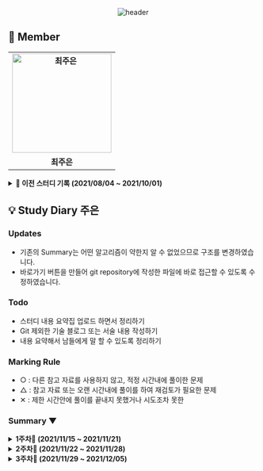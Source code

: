 <div align=center>
  
![header](https://capsule-render.vercel.app/api?type=waving&color=gradient&customColorList=20&height=320&section=header&text=Algo_Java&fontSize=90&fontAlignY=35&desc=☕%20자바를%20통한%20알고리즘%20스터디!&descAlignY=60)
  
  </div>
 
 
 ## 👋 **Member**

<table align="center" style="font-weight : bold">
        <td align="center">
            <a href="https://github.com/Jueundev">                 
                <img alt="최주은" src="https://avatars.githubusercontent.com/Jueundev" width="200" />            
            </a>
        </td>
    </tr>
    <tr>
        <td align="center">최주은</td>
    </tr>
</table>

<details markdown="1">
<summary><strong> 🍭 이전 스터디 기록 (2021/08/04 ~ 2021/10/01)</strong></summary> 

# ⚙ JAVA Algorithm Study (08/04~)
자바를 활용한 알고리즘 스터디 Repo   
  
## ✔ **STUDY**  
- 매일 조금이라도 JAVA 사용하기  
- 가급적 매일 알고리즘 커밋하기 (21.08.10 ~, 평일/주말 재량껏 알아서!)  
- 함수형 프로그래밍 지향하기  
- (권장 사항) 각자 본인 디렉토리에 매일 공부한 내용 정리하여 README.md 작성
- 정리글은 권장사항 꼭 할 필요 X
  
  
## ✔ **RULE**  
 - 매주 수요일 저녁 19시 00분 디스코드 미팅  
 - 매주 과제 문제들 풀어보고 발표하기 (3인)
 - 리뷰어는 팀원을 위한 리뷰를 준비하고 각 문제에 대해서 설명한다
 - 각자 질문 사항은 리뷰가 끝난 후, 실시한다

## 👍 ** 문제집 **  
|주차|기간|내용|리뷰어|
|:---:|:---:|:---|:---:|
|1|21-08-04~21-08-11|[1. Programmers_Greedy](https://programmers.co.kr/learn/courses/30/lessons/42862)<br>[2. BOJ_Stack](https://www.acmicpc.net/problem/2504)<br>[3. BOJ_Queue](https://www.acmicpc.net/problem/1966) | - |
|2|21-08-11~21-08-18|[1. BOJ_BFS](https://www.acmicpc.net/problem/1697)<br>[2. BOJ_Stack](https://www.acmicpc.net/problem/1874)<br>[3. Programmers_카카오](https://programmers.co.kr/learn/courses/30/lessons/67256)|1. 김형우 <br> 2. 최두나 <br> 3. 최주은| 
|3|21-08-18~21-08-24|[1. BOJ_사다리조작](https://www.acmicpc.net/problem/15684)<br>[2. BOJ_연구소](https://www.acmicpc.net/problem/14502)<br>[3. SWexpert_외로운문자](https://swexpertacademy.com/main/code/problem/problemDetail.do?contestProbId=AXVJuEvqLAADFASe&)|1. 최지우<br>2. 이보연<br>3. 김수호|
|4|21-08-24~21-08-31|자율공부/IM_시험준비|-|
|5|21-08-31~21-09-08|[1. BOJ_최소스패닝트리](https://www.acmicpc.net/problem/1197)<br>[2. BOJ_가장큰정사각형](https://www.acmicpc.net/problem/1915)<br>[3. BOJ_이분그래프](https://www.acmicpc.net/problem/1707)|1. 최주은<br>2. 김형우<br>3. 최두나|
|6|21-09-08~21-09-14|[1. BOJ_민준이와마산그리고건우](https://www.acmicpc.net/problem/18223)<br>[2. BOJ_트리](https://www.acmicpc.net/problem/1068)<br>[3. BOJ_벽부수고이동하기](https://www.acmicpc.net/problem/2206)|1. 이수호<br>2. 이보연<br>3. 최지우|
|7|21-09-15~21-09-21|[1. BOJ_쿼드트리](https://www.acmicpc.net/problem/1992)<br>[2. BOJ_숫자판점프](https://www.acmicpc.net/problem/2210)<br>[3. BOJ_별찍기11](https://www.acmicpc.net/problem/2448)|1. 최주은<br>2. 최두나<br>3. 김형우|
|8|21-09-29~21-09-28|[1. BOJ_구호물자](https://www.acmicpc.net/problem/11581)<br>[2. BOJ_탈출](https://www.acmicpc.net/problem/3055)<br>[3. Programmers_2019카카오개발자겨울인턴십 크레인인형뽑기게임](https://programmers.co.kr/learn/courses/30/lessons/64061)|1. 최지우<br>2. 이수호<br>3. 이보연|
|9|21-09-29~21-09-28|[1. BOJ_불](https://www.acmicpc.net/problem/4179)<br>[2. Programmers_찾아라프로그래밍마에스터_게임맵최단거리](https://programmers.co.kr/learn/courses/30/lessons/1844)<br>[3. Programmers_2021KAKAOBLINDRECRUITMENT_합승택시요금](https://programmers.co.kr/learn/courses/30/lessons/72413)|1. 최두나<br>2. 최주은<br>3. 김형우|
</details>
 
 ## 💡 Study Diary 주은  

### Updates
- 기존의 Summary는 어떤 알고리즘이 약한지 알 수 없었으므로 구조를 변경하였습니다.
- 바로가기 버튼을 만들어 git repository에 작성한 파일에 바로 접근할 수 있도록 수정하였습니다.

### Todo
- 스터디 내용 요약집 업로드 하면서 정리하기
- Git 제외한 기술 블로그 또는 서술 내용 작성하기
- 내용 요약해서 남들에게 말 할 수 있도록 정리하기

### Marking Rule
- ○ : 다른 참고 자료를 사용하지 않고, 적정 시간내에 풀이한 문제
- △ : 참고 자료 또는 오랜 시간내에 풀이를 하여 재검토가 필요한 문제 
- ✕ : 제한 시간안에 풀이를 끝내지 못했거나 시도조차 못한 


### Summary ▼
<details markdown="1">
<summary><strong> 1주차🍂 (2021/11/15 ~ 2021/11/21)</strong></summary> 
<br>
<br>

| 레벨 |     문제     |                             내용                             | 수행 | 바로가기 | 풀이날짜 |
| :----: | :----------: | :----------------------------------------------------------: | :----: | :----: | :---: |
|골드5|[[BOJ_14395_4연산](https://www.acmicpc.net/problem/14395)]|그래프 이론, 그래프 탐색, 너비 우선 탐색| △ |[클릭](./BOJ/14395_4연산.java)| 2021-11-11 |
|골드5|[[BOJ_1753_최단경로](https://www.acmicpc.net/problem/1753)]|그래프 이론, 다익스트라| ✕ |[클릭](./BOJ/1753_최단경로.java)||
|골드5|[[BOJ_9663_N-Queen](https://www.acmicpc.net/problem/9663)]|브루트포스 알고리즘| ✕ |[클릭](./BOJ/9663_N-Queen.java)||

<br>
</details>

<details markdown="1">
<summary><strong> 2주차🍂 (2021/11/22 ~ 2021/11/28)</strong></summary> 
<br>
<br>

| 레벨 |     문제     |                             내용                             | 수행 | 바로가기 | 풀이날짜 |
| :----: | :----------: | :----------------------------------------------------------: | :----: | :----: | :---: |
|모의 SW 역량테스트|[[swexpert_2112_보호필름](https://swexpertacademy.com/main/code/problem/problemDetail.do?contestProbId=AV5V1SYKAaUDFAWu&categoryId=AV5V1SYKAaUDFAWu&categoryType=CODE&problemTitle=&orderBy=RECOMMEND_COUNT&selectCodeLang=ALL&select-1=&pageSize=10&pageIndex=1#;return%20false;)]|완전탐색, DP, 시뮬레이션| ○ |[클릭](./SWexpert/2112_보호필름.java)| 2021-12-02 |
|D2|[[swexpert_1204_최빈수구하기](https://swexpertacademy.com/main/code/problem/problemDetail.do?contestProbId=AV13zo1KAAACFAYh&categoryId=AV13zo1KAAACFAYh&categoryType=CODE&problemTitle=&orderBy=RECOMMEND_COUNT&selectCodeLang=ALL&select-1=&pageSize=10&pageIndex=1)]|시뮬레이션| ○ |[클릭](./SWexpert/2112_보호필름.java)| 2021-12-02 |
|모의 SW 역량테스트|[[swexpert_2105_디저트카페](https://swexpertacademy.com/main/code/problem/problemDetail.do?contestProbId=AV5VwAr6APYDFAWu&categoryId=AV5VwAr6APYDFAWu&categoryType=CODE&problemTitle=&orderBy=RECOMMEND_COUNT&selectCodeLang=ALL&select-1=&pageSize=10&pageIndex=1)]|시뮬레이션, dfs| ○ |[클릭](./SWexpert/2105_디저트카페.java)| 2021-12-03 |

<br>
</details> 

<details markdown="1">
<summary><strong> 3주차🍂 (2021/11/29 ~ 2021/12/05)</strong></summary> 
<br>
<br>

| 레벨 |     문제     |                             내용                             | 수행 | 바로가기 | 풀이날짜 |
| :----: | :----------: | :----------------------------------------------------------: | :----: | :----: | :---: |
|D1|[[swexpert_2072_홀수만더하기](https://swexpertacademy.com/main/code/problem/problemDetail.do?contestProbId=AV5QSEhaA5sDFAUq&categoryId=AV5QSEhaA5sDFAUq&categoryType=CODE&problemTitle=%ED%99%80%EC%88%98%EB%A7%8C&orderBy=FIRST_REG_DATETIME&selectCodeLang=ALL&select-1=&pageSize=10&pageIndex=1)]|배열, 입출력, 단순탐색| ○ |[클릭](./SWexpert/2072_홀수만더하기.java)| 2021-11-29 |
|D3|[[swexpert_1206_View](https://swexpertacademy.com/main/code/problem/problemDetail.do?contestProbId=AV134DPqAA8CFAYh&categoryId=AV134DPqAA8CFAYh&categoryType=CODE&problemTitle=&orderBy=RECOMMEND_COUNT&selectCodeLang=JAVA&select-1=&pageSize=10&pageIndex=1)]|시뮬레이션| ○  |[클릭](./SWexpert/1206_View.java)| 2021-12-01 |
|모의 SW 역량테스트|[[swexpert_1949_등산로조성](https://swexpertacademy.com/main/code/problem/problemDetail.do?contestProbId=AV5PoOKKAPIDFAUq&categoryId=AV5PoOKKAPIDFAUq&categoryType=CODE&problemTitle=&orderBy=RECOMMEND_COUNT&selectCodeLang=JAVA&select-1=&pageSize=10&pageIndex=1)]|시뮬레이션, DP| ○ |[클릭](./SWexpert/1949_등산로조성.java)| 2021-12-02 |
|모의 SW 역량테스트|[[swexpert_1244_최대상금](https://swexpertacademy.com/main/code/problem/problemDetail.do?contestProbId=AV15Khn6AN0CFAYD&categoryId=AV15Khn6AN0CFAYD&categoryType=CODE&problemTitle=&orderBy=RECOMMEND_COUNT&selectCodeLang=ALL&select-1=&pageSize=10&pageIndex=1)]|완전탐색, 시뮬레이션, DFS| ○ |[클릭](./SWexpert/1244_최대상금.java)| 2021-12-03 |
|모의 SW 역량테스트|[[swexpert_1952_수영장](https://swexpertacademy.com/main/code/problem/problemDetail.do?contestProbId=AV5PpFQaAQMDFAUq&categoryId=AV5PpFQaAQMDFAUq&categoryType=CODE&problemTitle=&orderBy=RECOMMEND_COUNT&selectCodeLang=ALL&select-1=&pageSize=10&pageIndex=1)]|완전탐색, 시뮬레이션, DFS| ○ |[클릭](./SWexpert/1952_수영장.java)| 2021-12-03 |

<br>
</details> 

<!--  임시저장
<details markdown="1">
<summary><strong> 2주차🍂 (2021/11/18 ~ 2021/11/24)</strong></summary> 
<br>
<br>

| 레벨 |     문제     |                             내용                             | 수행 | 바로가기 | 풀이날짜 |
| :----: | :----------: | :----------------------------------------------------------: | :----: | :----: | :---: |
|골드5|[[BOJ_14395_4연산](https://www.acmicpc.net/problem/14395)]|그래프 이론, 그래프 탐색, 너비 우선 탐색| ○△✕ |[클릭](./BOJ/14395_4연산.java)| 2021-11-11 |
|골드5|[[BOJ_1753_최단경로](https://www.acmicpc.net/problem/1753)]|그래프 이론, 다익스트라| ✕ |[클릭](./BOJ/1753_최단경로.java)||
|골드5|[[BOJ_9663_N-Queen](https://www.acmicpc.net/problem/9663)]|브루트포스 알고리즘| ✕ |[클릭](./BOJ/9663_N-Queen.java)||

<br>
</details> 
-->
